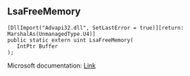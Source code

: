## LsaFreeMemory

```
[DllImport("Advapi32.dll", SetLastError = true)][return: MarshalAs(UnmanagedType.U4)]
public static extern uint LsaFreeMemory(
   IntPtr Buffer
);
```

Microsoft documentation: [Link](https://docs.microsoft.com/en-us/windows/win32/api/ntsecapi/nf-ntsecapi-lsafreememory)
